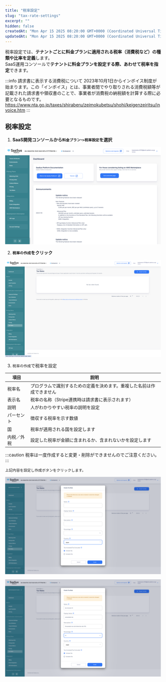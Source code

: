 ```yaml
---
title: "税率設定"
slug: "tax-rate-settings"
excerpt: ""
hidden: false
createdAt: "Mon Apr 15 2025 08:20:00 GMT+0000 (Coordinated Universal Time)"
updatedAt: "Mon Apr 15 2025 08:20:00 GMT+0000 (Coordinated Universal Time)"
---
```


税率設定では、**テナントごとに料金プランに適用される税率（消費税など）の種類や比率を定義**します。  
SaaS運用コンソールで**テナントに料金プランを設定する際、あわせて税率を指定**できます。

:::info
請求書に表示する消費税について
2023年10月1日からインボイス制度が始まります。この「インボイス」とは、事業者間でやり取りされる消費税額等が記載された請求書や領収書のことで、事業者が消費税の納税額を計算する際に必要となるものです。  
<a href="https://www.nta.go.jp/taxes/shiraberu/zeimokubetsu/shohi/keigenzeiritsu/invoice.htm" target="_blank">https\://www.nta.go.jp/taxes/shiraberu/zeimokubetsu/shohi/keigenzeiritsu/invoice.htm</a>
:::

## 税率設定

1. **SaaS開発コンソールから`料金プランｰ>税率設定`を選択**

![tax-rates-1](/ja/img/part-4/pricing-and-billing/tax-rate-settings/tax-rates-1.png)

2. **`税率の作成`をクリック**

![tax-rates-2](/ja/img/part-4/pricing-and-billing/tax-rate-settings/tax-rates-2.png)

3. `税率の作成`で税率を設定

| 項目         | 説明                                                         |
|--------------|-------------------------------------------------------------|
| 税率名        | プログラムで識別するための定義を決めます。重複した名前は作成できません  |
| 表示名        | 税率の名称（Stripe連携時は請求書に表示されます）                   |
| 説明         | 人がわかりやすい税率の説明を設定                                  |
| パーセント    | 徴収する税率を示す数値                                          |
| 国           | 税率が適用される国を設定します                                   |
| 内税／外税    | 設定した税率が金額に含まれるか、含まれないかを設定します              |

   :::caution
   税率は一度作成すると変更・削除ができませんのでご注意ください。
   :::

    上記内容を設定し作成ボタンをクリックします。

![tax-rates-3](/ja/img/part-4/pricing-and-billing/tax-rate-settings/tax-rates-3.png)

![tax-rates-4](/ja/img/part-4/pricing-and-billing/tax-rate-settings/tax-rates-4.png)